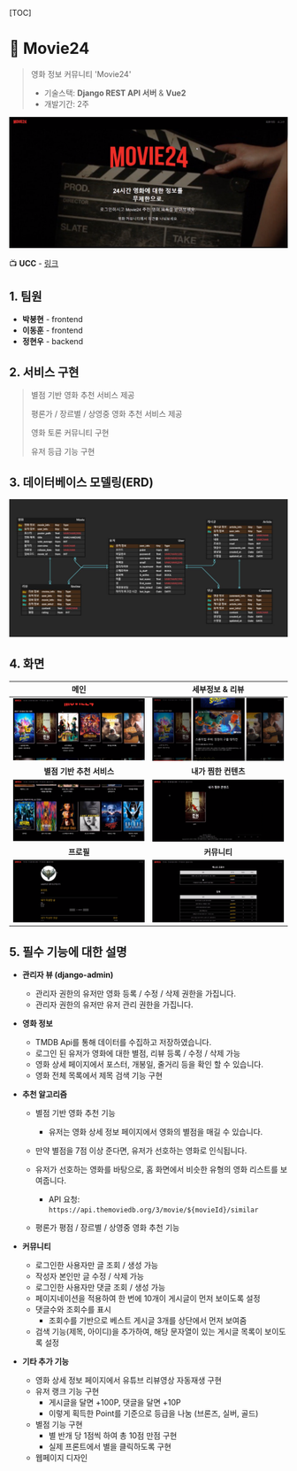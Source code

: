 [TOC]

# :movie_camera: Movie24

> 영화 정보 커뮤니티 'Movie24'
>
> - 기술스택: **Django REST API 서버** & **Vue2**
> - 개발기간: 2주

![image-20210612123819624](./README.assets/image-20210612123819624.png)

:tv: **UCC** - [링크](https://www.youtube.com/watch?v=9LAXmbI4Jlo)



## 1. 팀원

- **박봉현** - frontend
- **이동훈** - frontend
- **정현우** - backend



## 2. 서비스 구현

> 별점 기반 영화 추천 서비스 제공 
>
> 평론가 / 장르별 / 상영중 영화 추천 서비스 제공
>
> 영화 토론 커뮤니티 구현
>
> 유저 등급 기능 구현 



## 3. 데이터베이스 모델링(ERD)

![ERD](README.assets/ERD.JPG)



## 4. 화면

|                           **메인**                           |                       세부정보 & 리뷰                        |
| :----------------------------------------------------------: | :----------------------------------------------------------: |
| ![image-20210612124340362](./README.assets/image-20210612124340362.png) | ![image-20210612124446780](./README.assets/image-20210612124446780.png) |
|                  **별점 기반 추천 서비스**                   |                     **내가 찜한 컨텐츠**                     |
| ![image-20210612125029119](./README.assets/image-20210612125029119.png) | ![image-20210612124600513](./README.assets/image-20210612124600513.png) |
|                          **프로필**                          |                         **커뮤니티**                         |
| ![image-20210612124822292](./README.assets/image-20210612124822292.png) | ![image-20210612124731595](./README.assets/image-20210612124731595.png) |



## 5. 필수 기능에 대한 설명

- **관리자 뷰 (django-admin)** 

  - 관리자 권한의 유저만 영화 등록 / 수정 / 삭제 권한을 가집니다.
  - 관리자 권한의 유저만 유저 관리 권한을 가집니다.

  

- **영화 정보**

  - TMDB Api를 통해 데이터를 수집하고 저장하였습니다.
  - 로그인 된 유저가 영화에 대한 별점, 리뷰 등록 / 수정 / 삭제 가능
  - 영화 상세 페이지에서 포스터, 개봉일, 줄거리 등을 확인 할 수 있습니다. 
  - 영화 전체 목록에서 제목 검색 기능 구현

  

- **추천 알고리즘**

  - 별점 기반 영화 추천 기능

    - 유저는 영화 상세 정보 페이지에서 영화의 별점을 매길 수 있습니다.
  - 만약 별점을 7점 이상 준다면, 유저가 선호하는 영화로 인식됩니다.
  - 유저가 선호하는 영화를 바탕으로, 홈 화면에서 비슷한 유형의 영화 리스트를 보여줍니다.
  
    - API 요청: `https://api.themoviedb.org/3/movie/${movieId}/similar`
  
  - 평론가 평점 / 장르별 / 상영중 영화 추천 기능
  
  
  
- **커뮤니티**

  - 로그인한 사용자만 글 조회 / 생성 가능
  - 작성자 본인만 글 수정 / 삭제 가능
  - 로그인한 사용자만 댓글 조회 / 생성 가능
  - 페이지네이션을 적용하여 한 번에 10개이 게시글이 먼저 보이도록 설정
  - 댓글수와 조회수를 표시
    - 조회수를 기반으로 베스트 게시글 3개를 상단에서 먼저 보여줌
  - 검색 기능(제목, 아이디)을 추가하여, 해당 문자열이 있는 게시글 목록이 보이도록 설정



- **기타 추가 기능**
  - 영화 상세 정보 페이지에서 유튜브 리뷰영상 자동재생 구현
  - 유저 랭크 기능 구현
    - 게시글을 달면 +100P, 댓글을 달면 +10P
    - 이렇게 획득한 Point를 기준으로 등급을 나눔 (브론즈, 실버, 골드)
  - 별점 기능 구현
    - 별 반개 당 1점씩 하여 총 10점 만점 구현
    - 실제 프론트에서 별을 클릭하도록 구현
  - 웹페이지 디자인

